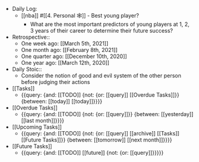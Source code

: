 - Daily Log:
    - [[nba]] #[[4. Personal 🕸]] - Best young player?
        - What are the most important predictors of young players at 1, 2, 3 years of their career to determine their future success?
- Retrospective::
    - One week ago: [[March 5th, 2021]]
    - One month ago: [[February 8th, 2021]]
    - One quarter ago: [[December 10th, 2020]] 
    - One year ago: [[March 12th, 2020]]
- Daily Stoic::
    - Consider the notion of good and evil system of the other person before judging their actions
- [[Tasks]]
    - {{query: {and: [[TODO]] {not: {or: [[query]] [[Overdue Tasks]]}} {between: [[today]] [[today]]}}}}
- [[Overdue Tasks]]
    - {{query: {and: [[TODO]] {not: {or: [[query]]}} {between: [[yesterday]] [[last month]]}}}}
- [[Upcoming Tasks]]
    - {{query: {and: [[TODO]] {not: {or: [[query]] [[archive]] [[Tasks]] [[Future Tasks]]}} {between: [[tomorrow]] [[next month]]}}}}
- [[Future Tasks]]
    - {{query: {and: [[TODO]] [[future]] {not: {or: [[query]]}}}}}
